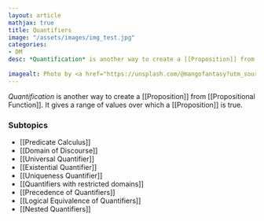 ```yaml
---
layout: article
mathjax: true
title: Quantifiers
image: "/assets/images/img_test.jpg"
categories:
- DM
desc: *Quantification* is another way to create a [[Proposition]] from [[Propositional Function]]. It gives a range of values over which a [[Proposition]] is true.
 
imagealt: Photo by <a href="https://unsplash.com/@mangofantasy?utm_source=unsplash&utm_medium=referral&utm_content=creditCopyText">Tim Johnson</a> on <a href="https://unsplash.com/s/photos/logic?utm_source=unsplash&utm_medium=referral&utm_content=creditCopyText">Unsplash</a>
---
```

*Quantification* is another way to create a [[Proposition]] from [[Propositional Function]]. It gives a range of values over which a [[Proposition]] is true.

### Subtopics
- [[Predicate Calculus]]
- [[Domain of Discourse]]
- [[Universal Quantifier]]
- [[Existential Quantifier]]
- [[Uniqueness Quantifier]]
- [[Quantifiers with restricted domains]]
- [[Precedence of Quantifiers]]
- [[Logical Equivalence of Quantifiers]]
- [[Nested Quantifiers]]